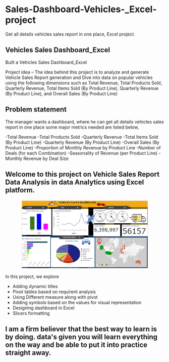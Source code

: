 # Sales-Dashboard-Vehicles-_Excel-project
Get all details vehicles sales report in one place, Excel project.
## Vehicles Sales Dashboard_Excel

Built a Vehicles Sales Dashboard_Excel 

Project idea – The idea behind this project is to analyze and generate Vehicle Sales Report generation and Dive into data on popular vehicles using the following dimensions such as Total Revenue, Total Products Sold, Quarterly Revenue, Total Items Sold (By Product Line), Quarterly Revenue (By Product Line), and Overall Sales (By Product Line)


## Problem statement 

The manager wants a dashboard, where he can get all details vehicles sales report in one place
some major metrics needed are listed below,

-Total Revenue
-Total Products Sold
-Quarterly Revenue
-Total Items Sold (By Product Line)
-Quarterly Revenue (By Product Line)
-Overall Sales (By Product Line)
-Proportion of Monthly Revenue by Product Line
-Number of Deals (for each Combination)
-Seasonality of Revenue (per Product Line)
-Monthly Revenue by Deal Size


## Welcome to this project on Vehicle Sales Report Data Analysis in data Analytics using Excel platform.
<p align="center">
    <img src="https://github.com/darksoul0007/Sales-Dashboard-Vehicles-_Excel-project/blob/main/Vehicles%20sales%20dashboards/Excel%20files/dashboard%20.png.png" width="400">
</p>

In this project, we explore 

- Adding dynamic titles 
- Pivot tables based on requirent analysis 
- Using Different measure along with pivot 
- Adding symbols based on the values for visual representation 
- Designing dashboard in Excel 
- Slicers formatting

## I am a firm believer that the best way to learn is by doing. data's given  you will learn everything on the way and be able to put it into practice straight away.
